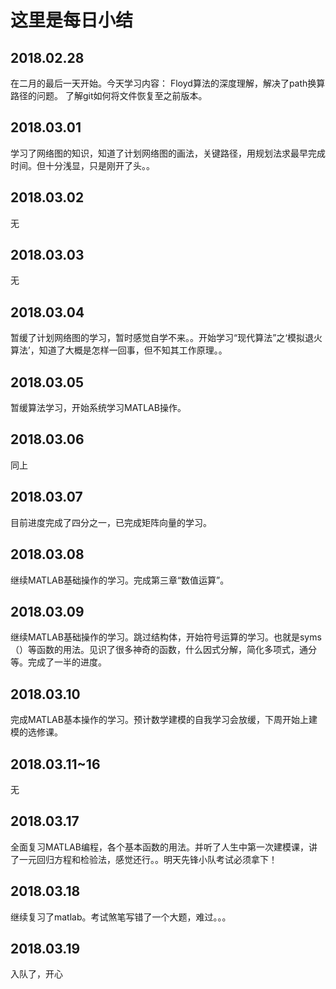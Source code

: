 这里是每日小结
===
2018.02.28
----
在二月的最后一天开始。今天学习内容：
Floyd算法的深度理解，解决了path换算路径的问题。
了解git如何将文件恢复至之前版本。

2018.03.01
----
学习了网络图的知识，知道了计划网络图的画法，关键路径，用规划法求最早完成时间。但十分浅显，只是刚开了头。。

2018.03.02
---
无

2018.03.03
--
无

2018.03.04
---
暂缓了计划网络图的学习，暂时感觉自学不来。。开始学习“现代算法”之‘模拟退火算法’，知道了大概是怎样一回事，但不知其工作原理。。

2018.03.05
--
暂缓算法学习，开始系统学习MATLAB操作。

2018.03.06
--
同上

2018.03.07
--
目前进度完成了四分之一，已完成矩阵向量的学习。

2018.03.08
---
继续MATLAB基础操作的学习。完成第三章“数值运算”。

2018.03.09
--
继续MATLAB基础操作的学习。跳过结构体，开始符号运算的学习。也就是syms（）等函数的用法。见识了很多神奇的函数，什么因式分解，简化多项式，通分等。完成了一半的进度。

2018.03.10
--
完成MATLAB基本操作的学习。预计数学建模的自我学习会放缓，下周开始上建模的选修课。

2018.03.11~16
--
无

2018.03.17
--
全面复习MATLAB编程，各个基本函数的用法。并听了人生中第一次建模课，讲了一元回归方程和检验法，感觉还行。。明天先锋小队考试必须拿下！

2018.03.18
--
继续复习了matlab。考试煞笔写错了一个大题，难过。。。

2018.03.19
--
入队了，开心
